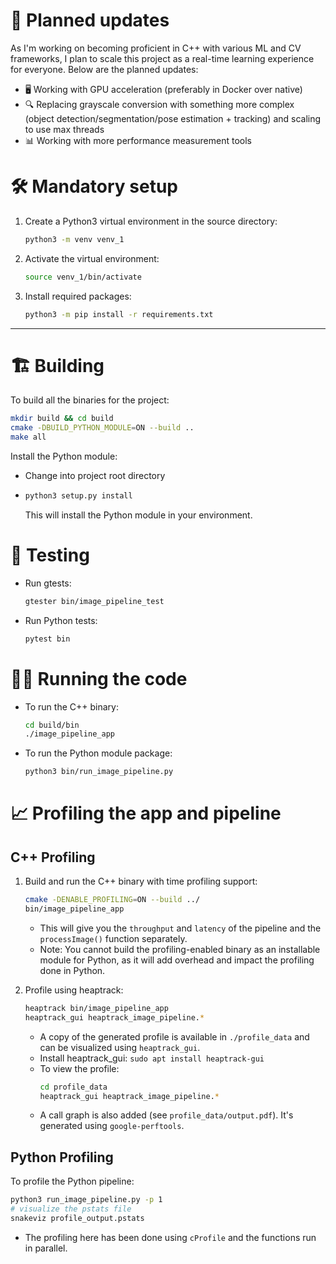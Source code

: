 # 🚀 Planned updates

As I'm working on becoming proficient in C++ with various ML and CV frameworks, I plan to scale this project as a real-time learning experience for everyone. Below are the planned updates:

- 🖥️ Working with GPU acceleration (preferably in Docker over native)
- 🔍 Replacing grayscale conversion with something more complex (object detection/segmentation/pose estimation + tracking) and scaling to use max threads
- 📊 Working with more performance measurement tools

# 🛠️ Mandatory setup

1. Create a Python3 virtual environment in the source directory:
   ```bash
   python3 -m venv venv_1
   ```

2. Activate the virtual environment:
   ```bash
   source venv_1/bin/activate
   ```

3. Install required packages:
   ```bash
   python3 -m pip install -r requirements.txt
   ```

---

# 🏗️ Building

To build all the binaries for the project:

```bash
mkdir build && cd build
cmake -DBUILD_PYTHON_MODULE=ON --build ..
make all
```

Install the Python module:
- Change into project root directory
- ```bash
  python3 setup.py install
  ```
  This will install the Python module in your environment.

# 🧪 Testing

- Run gtests:
  ```bash
  gtester bin/image_pipeline_test
  ```

- Run Python tests:
  ```bash
  pytest bin
  ```

# 🏃‍♂️ Running the code

- To run the C++ binary:
  ```bash
  cd build/bin
  ./image_pipeline_app
  ```

- To run the Python module package:
  ```bash
  python3 bin/run_image_pipeline.py
  ```

# 📈 Profiling the app and pipeline

## C++ Profiling

1. Build and run the C++ binary with time profiling support:
   ```bash
   cmake -DENABLE_PROFILING=ON --build ../
   bin/image_pipeline_app
   ```
   - This will give you the `throughput` and `latency` of the pipeline and the `processImage()` function separately.
   - Note: You cannot build the profiling-enabled binary as an installable module for Python, as it will add overhead and impact the profiling done in Python.

2. Profile using heaptrack:
   ```bash
   heaptrack bin/image_pipeline_app
   heaptrack_gui heaptrack_image_pipeline.*
   ```
   - A copy of the generated profile is available in `./profile_data` and can be visualized using `heaptrack_gui`.
   - Install heaptrack_gui: `sudo apt install heaptrack-gui`
   - To view the profile:
     ```bash
     cd profile_data
     heaptrack_gui heaptrack_image_pipeline.*
     ```
   - A call graph is also added (see `profile_data/output.pdf`). It's generated using `google-perftools`.

## Python Profiling

To profile the Python pipeline:
```bash
python3 run_image_pipeline.py -p 1
# visualize the pstats file
snakeviz profile_output.pstats
```
- The profiling here has been done using `cProfile` and the functions run in parallel.
